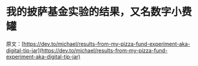 # 我的披萨基金实验的结果，又名数字小费罐

原文：[https://dev.to/michael/results-from-my-pizza-fund-experiment-aka-digital-tip-jar](https://dev.to/michael/results-from-my-pizza-fund-experiment-aka-digital-tip-jar)